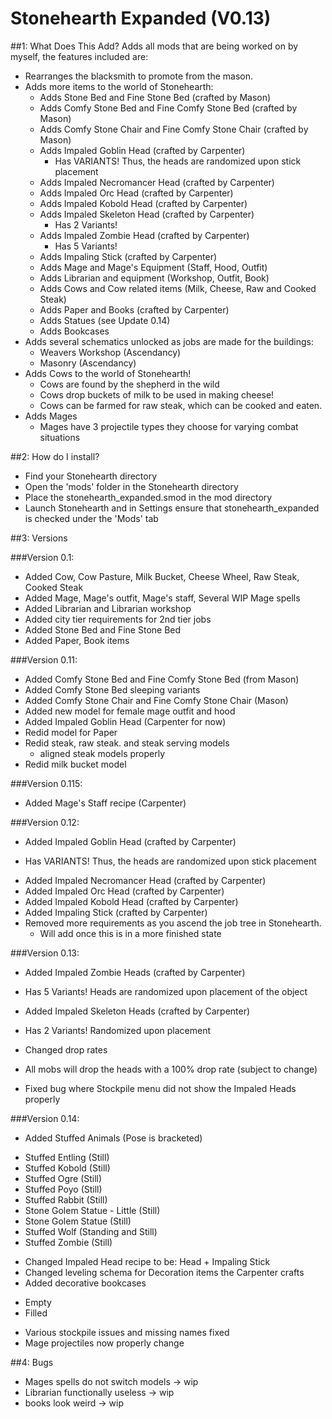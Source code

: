 # Stonehearth Expanded (V0.13)

##1: What Does This Add?
Adds all mods that are being worked on by myself, the features included are:
- Rearranges the blacksmith to promote from the mason.
- Adds more items to the world of Stonehearth:
  * Adds Stone Bed and Fine Stone Bed (crafted by Mason)
  * Adds Comfy Stone Bed and Fine Comfy Stone Bed (crafted by Mason)
  * Adds Comfy Stone Chair and Fine Comfy Stone Chair (crafted by Mason)
  * Adds Impaled Goblin Head (crafted by Carpenter)
  	* Has VARIANTS! Thus, the heads are randomized upon stick placement
  * Adds Impaled Necromancer Head (crafted by Carpenter)
  * Adds Impaled Orc Head (crafted by Carpenter)
  * Adds Impaled Kobold Head (crafted by Carpenter)
  * Adds Impaled Skeleton Head (crafted by Carpenter)
  	* Has 2 Variants!
  * Adds Impaled Zombie Head (crafted by Carpenter)
  	* Has 5 Variants!
  * Adds Impaling Stick (crafted by Carpenter)
  * Adds Mage and Mage's Equipment (Staff, Hood, Outfit)
  * Adds Librarian and equipment (Workshop, Outfit, Book)
  * Adds Cows and Cow related items (Milk, Cheese, Raw and Cooked Steak)
  * Adds Paper and Books (crafted by Carpenter)
  * Adds Statues (see Update 0.14)
  * Adds Bookcases
- Adds several schematics unlocked as jobs are made for the buildings:
  * Weavers Workshop (Ascendancy)
  * Masonry (Ascendancy)
- Adds Cows to the world of Stonehearth!
  * Cows are found by the shepherd in the wild
  * Cows drop buckets of milk to be used in making cheese!
  * Cows can be farmed for raw steak, which can be cooked and eaten.
- Adds Mages
  * Mages have 3 projectile types they choose for varying combat situations
  

##2: How do I install?
- Find your Stonehearth directory
- Open the 'mods' folder in the Stonehearth directory
- Place the stonehearth_expanded.smod in the mod directory
- Launch Stonehearth and in Settings ensure that stonehearth_expanded is checked under the 'Mods' tab


##3: Versions

###Version 0.1:
- Added Cow, Cow Pasture, Milk Bucket, Cheese Wheel, Raw Steak, Cooked Steak
- Added Mage, Mage's outfit, Mage's staff, Several WIP Mage spells
- Added Librarian and Librarian workshop
- Added city tier requirements for 2nd tier jobs
- Added Stone Bed and Fine Stone Bed
- Added Paper, Book items

###Version 0.11:
- Added Comfy Stone Bed and Fine Comfy Stone Bed (from Mason)
 - Added Comfy Stone Bed sleeping variants
- Added Comfy Stone Chair and Fine Comfy Stone Chair (Mason)
- Added new model for female mage outfit and hood
- Added Impaled Goblin Head (Carpenter for now)
- Redid model for Paper
- Redid steak, raw steak. and steak serving models
	- aligned steak models properly
- Redid milk bucket model

###Version 0.115:
- Added Mage's Staff recipe (Carpenter)

###Version 0.12:
 - Added Impaled Goblin Head (crafted by Carpenter)
  *  Has VARIANTS! Thus, the heads are randomized upon stick placement
 - Added Impaled Necromancer Head (crafted by Carpenter)
 - Added Impaled Orc Head (crafted by Carpenter)
 - Added Impaled Kobold Head (crafted by Carpenter)
 - Added Impaling Stick (crafted by Carpenter)
 - Removed more requirements as you ascend the job tree in Stonehearth.
   * Will add once this is in a more finished state

###Version 0.13:
 - Added Impaled Zombie Heads (crafted by Carpenter)
  * Has 5 Variants! Heads are randomized upon placement of the object
 - Added Impaled Skeleton Heads (crafted by Carpenter)
  * Has 2 Variants! Randomized upon placement
 - Changed drop rates
  * All mobs will drop the heads with a 100% drop rate (subject to change)
 - Fixed bug where Stockpile menu did not show the Impaled Heads properly
 
###Version 0.14:
 - Added Stuffed Animals (Pose is bracketed)
  * Stuffed Entling (Still)
  * Stuffed Kobold (Still)
  * Stuffed Ogre (Still)
  * Stuffed Poyo (Still)
  * Stuffed Rabbit (Still)
  * Stone Golem Statue - Little (Still)
  * Stone Golem Statue (Still)
  * Stuffed Wolf (Standing and Still)
  * Stuffed Zombie (Still)
 - Changed Impaled Head recipe to be: Head + Impaling Stick
 - Changed leveling schema for Decoration items the Carpenter crafts
 - Added decorative bookcases
  * Empty
  * Filled
 - Various stockpile issues and missing names fixed
 - Mage projectiles now properly change
 

##4: Bugs
- Mages spells do not switch models -> wip
- Librarian functionally useless -> wip
- books look weird -> wip
